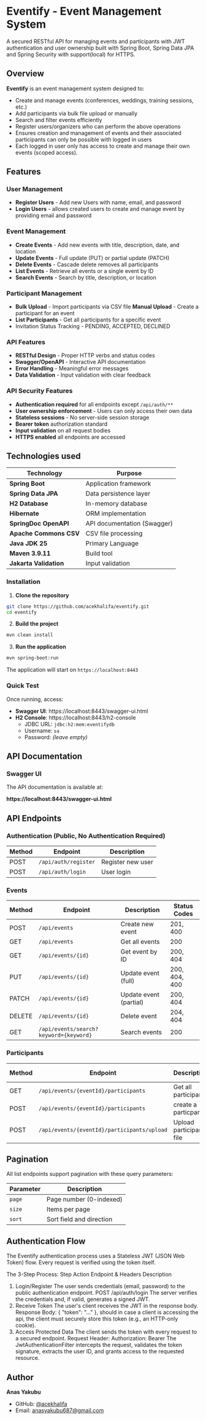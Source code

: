 #  Eventify - Event Management System

A secured RESTful API for managing events and participants with JWT authentication and user ownership built with Spring Boot, Spring Data JPA and Spring Security with support(local) for HTTPS.


## Overview

**Eventify** is an event management system designed to:
- Create and manage events (conferences, weddings, training sessions, etc.)
- Add participants via bulk file upload or manually
- Search and filter events efficiently
- Register users/organizers who can perform the above operations
- Ensures creation and management of events and their associated participants can only be possible with logged in users
- Each logged in user only has access to create and manage their own events (scoped access).

## Features
### User Management
-  **Register Users** - Add new Users with name, email, and password
-  **Login Users** - allows created users to create and manage event by providing email and password

### Event Management
-  **Create Events** - Add new events with title, description, date, and location
-  **Update Events** - Full update (PUT) or partial update (PATCH)
-  **Delete Events** - Cascade delete removes all participants
-  **List Events** - Retrieve all events or a single event by ID
-  **Search Events** - Search by title, description, or location

### Participant Management
-  **Bulk Upload** - Import participants via CSV file
   **Manual Upload** - Create a participant for an event
-  **List Participants** - Get all participants for a specific event
-  Invitation Status Tracking - PENDING, ACCEPTED, DECLINED

### API Features
- **RESTful Design** - Proper HTTP verbs and status codes
-  **Swagger/OpenAPI** - Interactive API documentation
- **Error Handling** - Meaningful error messages
-  **Data Validation** - Input validation with clear feedback


### API Security Features

- **Authentication required** for all endpoints except `/api/auth/**` 
- **User ownership enforcement** - Users can only access their own data  
- **Stateless sessions** - No server-side session storage  
- **Bearer token** authorization standard  
- **Input validation** on all request bodies
- **HTTPS enabled** all endpoints are accessed 


## Technologies used

| Technology | Purpose |
|------------|---------|
| **Spring Boot** | Application framework |
| **Spring Data JPA** | Data persistence layer |
| **H2 Database** | In-memory database |
| **Hibernate** | ORM implementation |
| **SpringDoc OpenAPI** | API documentation (Swagger) |
| **Apache Commons CSV** | CSV file processing |
| **Java JDK 25** | Primary Language |
| **Maven 3.9.11** | Build tool |
| **Jakarta Validation** | Input validation |


### Installation

1. **Clone the repository**
```bash
git clone https://github.com/acekhalifa/eventify.git
cd eventify
```

2. **Build the project**
```bash
mvn clean install
```

3. **Run the application**
```bash
mvn spring-boot:run
```

The application will start on `https://localhost:8443`

### Quick Test

Once running, access:
- **Swagger UI**: https://localhost:8443/swagger-ui.html
- **H2 Console**: https://localhost:8443/h2-console
  - JDBC URL: `jdbc:h2:mem:eventifydb`
  - Username: `sa`
  - Password: *(leave empty)*

## API Documentation

### Swagger UI

The API documentation is available at:

**https://localhost:8443/swagger-ui.html**

## API Endpoints

### Authentication (Public, No Authentication Required)

| Method | Endpoint | Description |
|--------|----------|-------------|
| POST | `/api/auth/register` | Register new user |
| POST | `/api/auth/login` | User login |
### Events

| Method | Endpoint | Description | Status Codes |
|--------|----------|-------------|--------------|
| POST | `/api/events` | Create new event | 201, 400 |
| GET | `/api/events` | Get all events | 200 |
| GET | `/api/events/{id}` | Get event by ID | 200, 404 |
| PUT | `/api/events/{id}` | Update event (full) | 200, 404, 400 |
| PATCH | `/api/events/{id}` | Update event (partial) | 200, 404 |
| DELETE | `/api/events/{id}` | Delete event | 204, 404 |
| GET | `/api/events/search?keyword={keyword}` | Search events | 200 |

### Participants

| Method | Endpoint | Description | Status Codes |
|--------|----------|-------------|--------------|
| GET | `/api/events/{eventId}/participants` | Get all participants | 200, 404 |
| POST | `/api/events/{eventId}/participants` | create a particpant | 201, 400 |
| POST | `/api/events/{eventId}/participants/upload` | Upload participants file | 201, 400, 404 |

## Pagination

All list endpoints support pagination with these query parameters:

| Parameter | Description |
|-----------|-------------|
| `page` | Page number (0-indexed) |
| `size` | Items per page | 
| `sort` | Sort field and direction 

## Authentication Flow

The Eventify authentication process uses a Stateless JWT (JSON Web Token) flow. Every request is verified using the token itself.

The 3-Step Process:
Step	Action	Endpoint & Headers	Description
1. Login/Register	The user sends credentials (email, password) to the public authentication endpoint.	POST /api/auth/login	The server verifies the credentials and, if valid, generates a signed JWT.
2. Receive Token	The user's client receives the JWT in the response body.	Response Body: { "token": "..." }, should in case a client is accessing the api, the client must securely store this token (e.g., an HTTP-only cookie).
3. Access Protected Data	The client sends the token with every request to a secured endpoint.	Request Header: Authorization: Bearer <JWT>	The JwtAuthenticationFilter intercepts the request, validates the token signature, extracts the user ID, and grants access to the requested resource.


## Author

**Anas Yakubu**
- GitHub: [@acekhalifa](https://github.com/acekhalifa)
- Email: anasyakubu687@gmail.com

